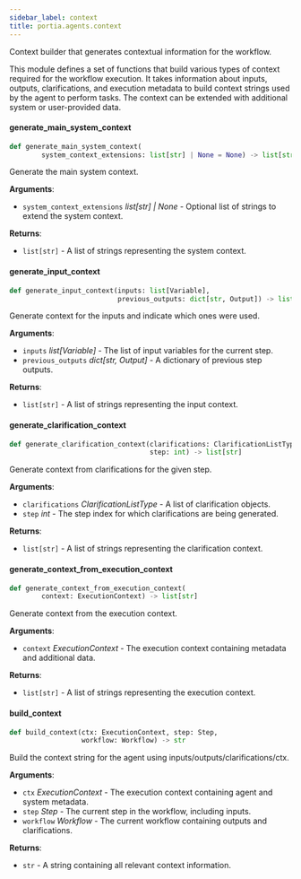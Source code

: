 ```yaml
---
sidebar_label: context
title: portia.agents.context
---
```


Context builder that generates contextual information for the workflow.

This module defines a set of functions that build various types of context
required for the workflow execution. It takes information about inputs,
outputs, clarifications, and execution metadata to build context strings
used by the agent to perform tasks. The context can be extended with
additional system or user-provided data.

#### generate\_main\_system\_context

```python
def generate_main_system_context(
        system_context_extensions: list[str] | None = None) -> list[str]
```

Generate the main system context.

**Arguments**:

- `system_context_extensions` _list[str] | None_ - Optional list of strings to extend
  the system context.
  

**Returns**:

- `list[str]` - A list of strings representing the system context.

#### generate\_input\_context

```python
def generate_input_context(inputs: list[Variable],
                           previous_outputs: dict[str, Output]) -> list[str]
```

Generate context for the inputs and indicate which ones were used.

**Arguments**:

- `inputs` _list[Variable]_ - The list of input variables for the current step.
- `previous_outputs` _dict[str, Output]_ - A dictionary of previous step outputs.
  

**Returns**:

- `list[str]` - A list of strings representing the input context.

#### generate\_clarification\_context

```python
def generate_clarification_context(clarifications: ClarificationListType,
                                   step: int) -> list[str]
```

Generate context from clarifications for the given step.

**Arguments**:

- `clarifications` _ClarificationListType_ - A list of clarification objects.
- `step` _int_ - The step index for which clarifications are being generated.
  

**Returns**:

- `list[str]` - A list of strings representing the clarification context.

#### generate\_context\_from\_execution\_context

```python
def generate_context_from_execution_context(
        context: ExecutionContext) -> list[str]
```

Generate context from the execution context.

**Arguments**:

- `context` _ExecutionContext_ - The execution context containing metadata and additional data.
  

**Returns**:

- `list[str]` - A list of strings representing the execution context.

#### build\_context

```python
def build_context(ctx: ExecutionContext, step: Step,
                  workflow: Workflow) -> str
```

Build the context string for the agent using inputs/outputs/clarifications/ctx.

**Arguments**:

- `ctx` _ExecutionContext_ - The execution context containing agent and system metadata.
- `step` _Step_ - The current step in the workflow, including inputs.
- `workflow` _Workflow_ - The current workflow containing outputs and clarifications.
  

**Returns**:

- `str` - A string containing all relevant context information.

